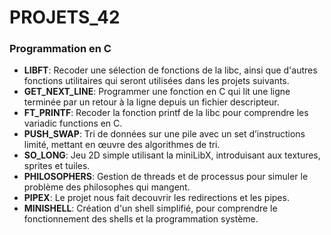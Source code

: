 # PROJETS_42

### Programmation en C

- **LIBFT**: Recoder une sélection de fonctions de la libc, ainsi que d'autres fonctions utilitaires qui seront utilisées dans les projets suivants.
- **GET_NEXT_LINE**: Programmer une fonction en C qui lit une ligne terminée par un retour à la ligne depuis un fichier descripteur.
- **FT_PRINTF**: Recoder la fonction printf de la libc pour comprendre les variadic functions en C.
- **PUSH_SWAP**: Tri de données sur une pile avec un set d’instructions limité, mettant en œuvre des algorithmes de tri.
- **SO_LONG**: Jeu 2D simple utilisant la miniLibX, introduisant aux textures, sprites et tuiles.
- **PHILOSOPHERS**: Gestion de threads et de processus pour simuler le problème des philosophes qui mangent.
- **PIPEX**: Le projet nous fait decouvrir les redirections et les pipes.
- **MINISHELL**: Création d'un shell simplifié, pour comprendre le fonctionnement des shells et la programmation système.
